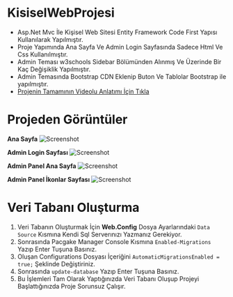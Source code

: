 
# KisiselWebProjesi

 - Asp.Net Mvc İle Kişisel Web Sitesi Entity Framework Code First Yapısı
   Kullanılarak Yapılmıştır.
 - Proje Yapımında Ana Sayfa Ve Admin Login Sayfasında Sadece Html Ve
   Css Kullanılmıştır.
 - Admin Teması w3schools Sidebar Bölümünden Alınmış Ve Üzerinde Bir Kaç
   Değişiklik Yapılmıştır.
 - Admin Temasında Bootstrap CDN Eklenip Buton Ve Tablolar Bootstrap ile
   yapılmıştır.
 - [Projenin Tamamının Videolu Anlatımı İçin
   Tıkla](https://www.youtube.com/playlist?list=PLdz-gps4GThyciJ7YhwsibPXjoJW762RS)

# Projeden Görüntüler

**Ana Sayfa**
![Screenshot](https://user-images.githubusercontent.com/48470345/93139263-164a4380-f6e9-11ea-9a2f-67842371132e.png)

 **Admin Login Sayfası**
![Screenshot](https://user-images.githubusercontent.com/48470345/93140288-dbe1a600-f6ea-11ea-98a4-95059f0aef77.png)

 **Admin Panel Ana Sayfa**
![Screenshot](https://user-images.githubusercontent.com/48470345/93140369-fddb2880-f6ea-11ea-8e81-1fae3399ad50.png)

 **Admin Panel İkonlar Sayfası**
![Screenshot](https://user-images.githubusercontent.com/48470345/93140435-1c412400-f6eb-11ea-9d54-ab188097b071.png)

# Veri Tabanı Oluşturma

 1. Veri Tabanın Oluşturmak İçin **Web.Config** Dosya Ayarlarındaki
    `Data Source` Kısmına Kendi Sql Serverınızı Yazmanız Gerekiyor.
 2. Sonrasında Pacgake Manager Console Kısmına `Enabled-Migrations`
    Yazıp Enter Tuşuna Basınız.
 3. Oluşan Configurations Dosyası İçeriğini `AutomaticMigrationsEnabled
    = true;` Şeklinde Değiştiriniz.
 4. Sonrasında `update-database` Yazıp Enter Tuşuna Basınız.
 5. Bu İşlemleri Tam Olarak Yaptığınızda Veri Tabanı Oluşup Projeyi
    Başlattığınızda Proje Sorunsuz Çalışır.
 
   
